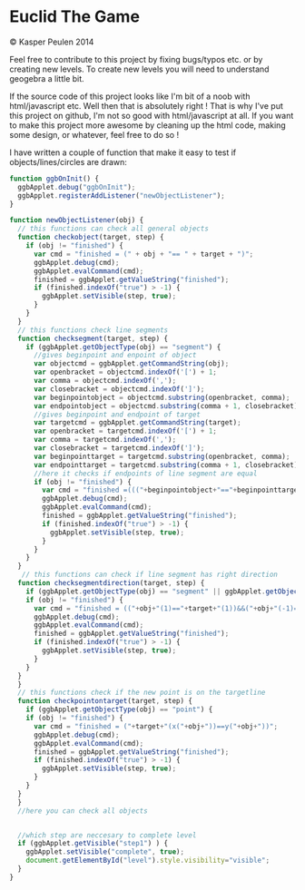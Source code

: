 Euclid The Game
===============

© Kasper Peulen 2014

Feel free to contribute to this project by fixing bugs/typos etc. or by creating new levels.
To create new levels you will need to understand geogebra a little bit.

If the source code of this project looks like I'm bit of a noob with html/javascript etc. Well then that is absolutely right ! That is why I've put this project on github, I'm not so good with html/javascript at all. If you want to make this project more awesome by cleaning up the html code, making some design, or whatever, feel free to do so !

I have written a couple of function that make it easy to test if objects/lines/circles are drawn:

```javascript
function ggbOnInit() {
  ggbApplet.debug("ggbOnInit");
  ggbApplet.registerAddListener("newObjectListener");
}

function newObjectListener(obj) {
  // this functions can check all general objects
  function checkobject(target, step) {
    if (obj != "finished") {
      var cmd = "finished = (" + obj + "== " + target + ")";
      ggbApplet.debug(cmd);
      ggbApplet.evalCommand(cmd);
      finished = ggbApplet.getValueString("finished");
      if (finished.indexOf("true") > -1) {
        ggbApplet.setVisible(step, true);
      }
    }
  }
  // this functions check line segments
  function checksegment(target, step) {
    if (ggbApplet.getObjectType(obj) == "segment") {
      //gives beginpoint and enpoint of object
      var objectcmd = ggbApplet.getCommandString(obj);
	  var openbracket = objectcmd.indexOf('[') + 1;
	  var comma = objectcmd.indexOf(',');
	  var closebracket = objectcmd.indexOf(']');
	  var beginpointobject = objectcmd.substring(openbracket, comma);
	  var endpointobject = objectcmd.substring(comma + 1, closebracket);
      //gives beginpoint and endpoint of target
      var targetcmd = ggbApplet.getCommandString(target); 
	  var openbracket = targetcmd.indexOf('[') + 1;
	  var comma = targetcmd.indexOf(',');
	  var closebracket = targetcmd.indexOf(']');
	  var beginpointtarget = targetcmd.substring(openbracket, comma);
	  var endpointtarget = targetcmd.substring(comma + 1, closebracket);
      //here it checks if endpoints of line segment are equal
      if (obj != "finished") {
        var cmd = "finished =((("+beginpointobject+"=="+beginpointtarget+")||("+beginpointobject+"=="+endpointtarget+"))&&(("+endpointobject+"=="+beginpointtarget+")||("+endpointobject+"=="+endpointtarget+")))";
        ggbApplet.debug(cmd);
        ggbApplet.evalCommand(cmd);
        finished = ggbApplet.getValueString("finished");
        if (finished.indexOf("true") > -1) {
          ggbApplet.setVisible(step, true);
        }
      }
    }
  }
   // this functions can check if line segment has right direction
  function checksegmentdirection(target, step) {
    if (ggbApplet.getObjectType(obj) == "segment" || ggbApplet.getObjectType(obj) == "line") {
    if (obj != "finished") {
      var cmd = "finished = (("+obj+"(1)=="+target+"(1))&&("+obj+"(-1)=="+target+"(-1)))";
      ggbApplet.debug(cmd);
      ggbApplet.evalCommand(cmd);
      finished = ggbApplet.getValueString("finished");
      if (finished.indexOf("true") > -1) {
        ggbApplet.setVisible(step, true);
      }
    }
  }
  }
  // this functions check if the new point is on the targetline
  function checkpointontarget(target, step) {
    if (ggbApplet.getObjectType(obj) == "point") {
    if (obj != "finished") {
      var cmd = "finished = ("+target+"(x("+obj+"))==y("+obj+"))";
      ggbApplet.debug(cmd);
      ggbApplet.evalCommand(cmd);
      finished = ggbApplet.getValueString("finished");
      if (finished.indexOf("true") > -1) {
        ggbApplet.setVisible(step, true);
      }
    }
  }
  }
  //here you can check all objects 


  //which step are neccesary to complete level
  if (ggbApplet.getVisible("step1") ) {
    ggbApplet.setVisible("complete", true);
	document.getElementById("level").style.visibility="visible";
  }
}
```
